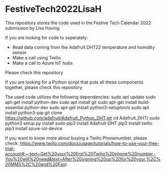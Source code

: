 # FestiveTech2022LisaH
This repository stores the code used in the Festive Tech Calendar 2022 submission by Lisa Hoving 

If you are looking for code to seperately:
- Read data coming from the Adafruit DHT22 temperature and humidity sensor
- Make a call using Twilio
- Make a call to Azure IoT hubs

Please check this repository

If you are looking for a Python script that puts all these components together, please check this repository

The used code utilizes the following dependencies:
sudo apt update
sudo apt-get install python-dev
sudo apt install git
sudo apt-get install build-essential python-dev
sudo apt-get install python3-setuptools
sudo apt install python3-pip
git clone https://github.com/adafruit/Adafruit_Python_DHT.git
cd Adafruit_DHT/
sudo python3 setup.py install
sudo pip3 install Adafruit-DHT
pip3 install twilio
pip3 install azure-iot-device

If you want to know more about buying a Twilio Phonenumber, please check:  https://www.twilio.com/docs/usage/tutorials/how-to-use-your-free-trial-account#:~:text=Get%20your%20first%20Twilio%20phone%20number,-You%20will%20need&text=After%20signing%20up%20for%20your,%2C%20MMS%2C%20and%20Fax).


